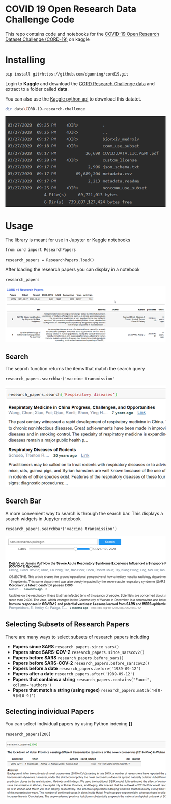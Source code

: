 # COVID 19 Open Research Data Challenge Code
This repo contains code and notebooks for the [COVID-19 Open Research Dataset Challenge (CORD-19)](https://www.kaggle.com/allen-institute-for-ai/CORD-19-research-challenge)
on kaggle

# Installing

```{bash}
pip install git+https://github.com/dgunning/cord19.git
```

Login to **Kaggle** and download the [CORD Research Challenge data](https://www.kaggle.com/allen-institute-for-ai/CORD-19-research-challenge)
and extract to a folder called **data**. 

You can also use the [Kaggle python api](https://github.com/Kaggle/kaggle-api) to download this datatet.

```bash
dir data\CORD-19-research-challenge
```
![Data directory](images/datadir.png)

# Usage
The library is meant for use in Jupyter or Kaggle notebooks
```{python}
from cord import ResearchPapers

research_papers = ResearchPapers.load()
```
After loading the research papers you can display in a notebook

```{python}
research_papers
```
![Show research paper](images/research_papers.png)


## Search
The search function returns the items that match the search query
```{python}
research_papers.searchbar('vaccine transmission'
```
![Cord Searchbar](images/search.png)


## Search Bar
A more convenient way to search is through the search bar. This displays a search widgets in Jupyter notebook
```{python}
research_papers.searchbar('vaccine transmission')
```
![Cord Searchbar](images/interactivesearch.png)


## Selecting Subsets of Research Papers
There are many ways to select subsets of research papers including

- **Papers since SARS** `research_papers.since_sars()`
- **Papers since SARS-COV-2** `research_papers.since_sarscov2()`
- **Papers before SARS** `research_papers.before_sars()`
- **Papers before SARS-COV-2** `research_papers.before_sarscov2()`
- **Papers before a date** `research_papers.before('1989-09-12')`
- **Papers after a date** `research_papers.after('1989-09-12')`
- **Papers that contains a string** `research_papers.contains("Fauci", column='authors')`
- **Papers that match a string (using regex)** `research_papers.match('H[0-9]N[0-9]')`


## Selecting individual Papers
You can select individual papers by using Python indexing **[]**

`research_papers[200]`

![Show research paper](images/research_papers_200.png)
